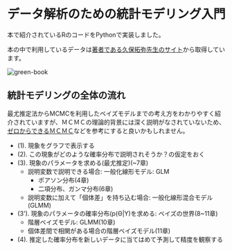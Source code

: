 # データ解析のための統計モデリング入門
本で紹介されているRのコードをPythonで実装しました。

本の中で利用しているデータは[著者である久保拓弥先生のサイト](https://kuboweb.github.io/-kubo/ce/IwanamiBook.html)から取得しています。

![green-book](https://user-images.githubusercontent.com/17586662/216754540-faa10541-72ec-4b30-9856-a6b6be607a90.jpg)

## 統計モデリングの全体の流れ
最尤推定法からMCMCを利用したベイズモデルまでの考え方をわかりやすく紹介されていますが、ＭＣＭＣの理論的背景には深く説明がなされていないため、[ゼロからできるＭＣＭＣ](https://github.com/yoshino/mcmc-from-zero)などを参考にすると良いかもしれません。
- (1). 現象をグラフで表示する
- (2). この現象がどのような確率分布で説明されそうか？の仮定をおく
- (3). 現象のパラメータを求める(最尤推定)(~7章)
  - 説明変数で説明できる場合: 一般化線形モデル: GLM
    - ポアソン分布(4章)
    - 二項分布、ガンマ分布(6章)
  - 説明変数に加えて「個体差」を持ち込む場合: 一般化線形混合モデル(GLMM)
- (3'). 現象のパラメータの確率分布(p(Θ|Y)を求める: ベイズの世界(8~11章)
    - 階層ベイズモデル: GLMM(10章)
    - 個体差間で相関がある場合の階層ベイズモデル(11章)
- (4). 推定した確率分布を新しいデータに当てはめて予測して精度を観察する

